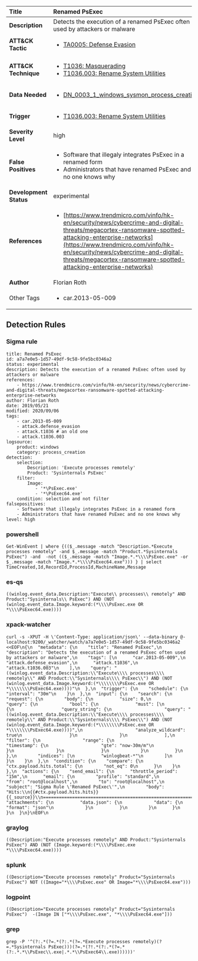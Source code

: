 | Title                    | Renamed PsExec       |
|:-------------------------|:------------------|
| **Description**          | Detects the execution of a renamed PsExec often used by attackers or malware |
| **ATT&amp;CK Tactic**    |  <ul><li>[TA0005: Defense Evasion](https://attack.mitre.org/tactics/TA0005)</li></ul>  |
| **ATT&amp;CK Technique** | <ul><li>[T1036: Masquerading](https://attack.mitre.org/techniques/T1036)</li><li>[T1036.003: Rename System Utilities](https://attack.mitre.org/techniques/T1036.003)</li></ul>  |
| **Data Needed**          | <ul><li>[DN_0003_1_windows_sysmon_process_creation](../Data_Needed/DN_0003_1_windows_sysmon_process_creation.md)</li></ul>  |
| **Trigger**              | <ul><li>[T1036.003: Rename System Utilities](../Triggers/T1036.003.md)</li></ul>  |
| **Severity Level**       | high |
| **False Positives**      | <ul><li>Software that illegaly integrates PsExec in a renamed form</li><li>Administrators that have renamed PsExec and no one knows why</li></ul>  |
| **Development Status**   | experimental |
| **References**           | <ul><li>[https://www.trendmicro.com/vinfo/hk-en/security/news/cybercrime-and-digital-threats/megacortex-ransomware-spotted-attacking-enterprise-networks](https://www.trendmicro.com/vinfo/hk-en/security/news/cybercrime-and-digital-threats/megacortex-ransomware-spotted-attacking-enterprise-networks)</li></ul>  |
| **Author**               | Florian Roth |
| Other Tags           | <ul><li>car.2013-05-009</li></ul> | 

## Detection Rules

### Sigma rule

```
title: Renamed PsExec
id: a7a7e0e5-1d57-49df-9c58-9fe5bc0346a2
status: experimental
description: Detects the execution of a renamed PsExec often used by attackers or malware
references:
    - https://www.trendmicro.com/vinfo/hk-en/security/news/cybercrime-and-digital-threats/megacortex-ransomware-spotted-attacking-enterprise-networks
author: Florian Roth
date: 2019/05/21
modified: 2020/09/06
tags:
    - car.2013-05-009
    - attack.defense_evasion
    - attack.t1036 # an old one
    - attack.t1036.003
logsource:
    product: windows
    category: process_creation
detection:
    selection:
        Description: 'Execute processes remotely'
        Product: 'Sysinternals PsExec'
    filter:
        Image:
           - '*\PsExec.exe'
           - '*\PsExec64.exe'
    condition: selection and not filter
falsepositives:
    - Software that illegaly integrates PsExec in a renamed form
    - Administrators that have renamed PsExec and no one knows why
level: high

```





### powershell
    
```
Get-WinEvent | where {(($_.message -match "Description.*Execute processes remotely" -and $_.message -match "Product.*Sysinternals PsExec") -and  -not (($_.message -match "Image.*.*\\\\PsExec.exe" -or $_.message -match "Image.*.*\\\\PsExec64.exe"))) } | select TimeCreated,Id,RecordId,ProcessId,MachineName,Message
```


### es-qs
    
```
((winlog.event_data.Description:"Execute\\ processes\\ remotely" AND Product:"Sysinternals\\ PsExec") AND (NOT (winlog.event_data.Image.keyword:(*\\\\PsExec.exe OR *\\\\PsExec64.exe))))
```


### xpack-watcher
    
```
curl -s -XPUT -H \'Content-Type: application/json\' --data-binary @- localhost:9200/_watcher/watch/a7a7e0e5-1d57-49df-9c58-9fe5bc0346a2 <<EOF\n{\n  "metadata": {\n    "title": "Renamed PsExec",\n    "description": "Detects the execution of a renamed PsExec often used by attackers or malware",\n    "tags": [\n      "car.2013-05-009",\n      "attack.defense_evasion",\n      "attack.t1036",\n      "attack.t1036.003"\n    ],\n    "query": "((winlog.event_data.Description:\\"Execute\\\\ processes\\\\ remotely\\" AND Product:\\"Sysinternals\\\\ PsExec\\") AND (NOT (winlog.event_data.Image.keyword:(*\\\\\\\\PsExec.exe OR *\\\\\\\\PsExec64.exe))))"\n  },\n  "trigger": {\n    "schedule": {\n      "interval": "30m"\n    }\n  },\n  "input": {\n    "search": {\n      "request": {\n        "body": {\n          "size": 0,\n          "query": {\n            "bool": {\n              "must": [\n                {\n                  "query_string": {\n                    "query": "((winlog.event_data.Description:\\"Execute\\\\ processes\\\\ remotely\\" AND Product:\\"Sysinternals\\\\ PsExec\\") AND (NOT (winlog.event_data.Image.keyword:(*\\\\\\\\PsExec.exe OR *\\\\\\\\PsExec64.exe))))",\n                    "analyze_wildcard": true\n                  }\n                }\n              ],\n              "filter": {\n                "range": {\n                  "timestamp": {\n                    "gte": "now-30m/m"\n                  }\n                }\n              }\n            }\n          }\n        },\n        "indices": [\n          "winlogbeat-*"\n        ]\n      }\n    }\n  },\n  "condition": {\n    "compare": {\n      "ctx.payload.hits.total": {\n        "not_eq": 0\n      }\n    }\n  },\n  "actions": {\n    "send_email": {\n      "throttle_period": "15m",\n      "email": {\n        "profile": "standard",\n        "from": "root@localhost",\n        "to": "root@localhost",\n        "subject": "Sigma Rule \'Renamed PsExec\'",\n        "body": "Hits:\\n{{#ctx.payload.hits.hits}}{{_source}}\\n================================================================================\\n{{/ctx.payload.hits.hits}}",\n        "attachments": {\n          "data.json": {\n            "data": {\n              "format": "json"\n            }\n          }\n        }\n      }\n    }\n  }\n}\nEOF\n
```


### graylog
    
```
((Description:"Execute processes remotely" AND Product:"Sysinternals PsExec") AND (NOT (Image.keyword:(*\\\\PsExec.exe *\\\\PsExec64.exe))))
```


### splunk
    
```
((Description="Execute processes remotely" Product="Sysinternals PsExec") NOT ((Image="*\\\\PsExec.exe" OR Image="*\\\\PsExec64.exe")))
```


### logpoint
    
```
((Description="Execute processes remotely" Product="Sysinternals PsExec")  -(Image IN ["*\\\\PsExec.exe", "*\\\\PsExec64.exe"]))
```


### grep
    
```
grep -P '^(?:.*(?=.*(?:.*(?=.*Execute processes remotely)(?=.*Sysinternals PsExec)))(?=.*(?!.*(?:.*(?=.*(?:.*.*\\PsExec\\.exe|.*.*\\PsExec64\\.exe))))))'
```



